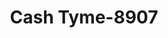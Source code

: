 ---
f_zip-code: 38019
f_state-code: TN
title: Cash Tyme-8907
f_phone: 901-475-1511
f_city-only: Covington
f_address: 80 Logan Drive # A Covington
f_location-unique-id: '8907'
slug: cash-tyme-8907
updated-on: '2024-05-30T13:46:58.046Z'
created-on: '2024-05-30T13:36:59.803Z'
published-on: '2024-05-30T13:54:32.469Z'
f_city-state: cms/city/covington-tn.md
f_company: cms/company/cash-tyme.md
f_state: cms/state/tennessee.md
layout: '[payday-loan].html'
tags: payday-loan
---